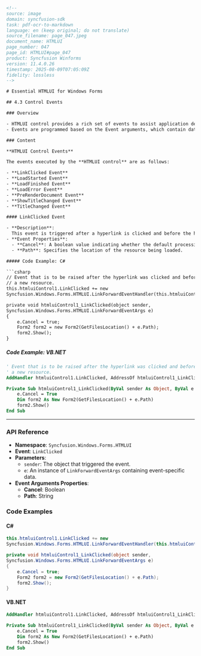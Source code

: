 ```html
<!-- 
source: image
domain: syncfusion-sdk
task: pdf-ocr-to-markdown
language: en (keep original; do not translate)
source_filename: page_047.jpeg
document_name: HTMLUI
page_number: 047
page_id: HTMLUI#page_047
product: Syncfusion Winforms
version: 11.4.0.26
timestamp: 2025-08-09T07:05:09Z
fidelity: lossless
-->

# Essential HTMLUI for Windows Forms

## 4.3 Control Events

### Overview

- HTMLUI control provides a rich set of events to assist application developers in tracking the execution process.
- Events are programmed based on the Event arguments, which contain data related to the respective event.

### Content

**HTMLUI Control Events**

The events executed by the **HTMLUI control** are as follows:

- **LinkClicked Event**
- **LoadStarted Event**
- **LoadFinished Event**
- **LoadError Event**
- **PreRenderDocument Event**
- **ShowTitleChanged Event**
- **TitleChanged Event**

#### LinkClicked Event

- **Description**:
  This event is triggered after a hyperlink is clicked and before the hyperlink attempts to load a new resource.
- **Event Properties**:
  - **Cancel**: A boolean value indicating whether the default processing of resource loading should be canceled.
  - **Path**: Specifies the location of the resource being loaded.

##### Code Example: C#

```csharp
// Event that is to be raised after the hyperlink was clicked and before the hyperlink tries to load
// a new resource.
this.htmluiControl1.LinkClicked += new
Syncfusion.Windows.Forms.HTMLUI.LinkForwardEventHandler(this.htmluiControl1_LinkClicked);

private void htmluiControl1_LinkClicked(object sender,
Syncfusion.Windows.Forms.HTMLUI.LinkForwardEventArgs e)
{
    e.Cancel = true;
    Form2 form2 = new Form2(GetFilesLocation() + e.Path);
    form2.Show();
}
```

##### Code Example: VB.NET

```vb
' Event that is to be raised after the hyperlink was clicked and before the hyperlink tries to load
' a new resource.
AddHandler htmluiControl1.LinkClicked, AddressOf htmluiControl1_LinkClicked

Private Sub htmluiControl1_LinkClicked(ByVal sender As Object, ByVal e As Syncfusion.Windows.Forms.HTMLUI.LinkForwardEventArgs)
    e.Cancel = True
    Dim form2 As New Form2(GetFilesLocation() + e.Path)
    form2.Show()
End Sub
```

---

### API Reference

- **Namespace**: `Syncfusion.Windows.Forms.HTMLUI`
- **Event**: `LinkClicked`
- **Parameters**:
  - `sender`: The object that triggered the event.
  - `e`: An instance of `LinkForwardEventArgs` containing event-specific data.
- **Event Arguments Properties**:
  - **Cancel**: Boolean
  - **Path**: String

### Code Examples

#### C#

```csharp
this.htmluiControl1.LinkClicked += new
Syncfusion.Windows.Forms.HTMLUI.LinkForwardEventHandler(this.htmluiControl1_LinkClicked);

private void htmluiControl1_LinkClicked(object sender,
Syncfusion.Windows.Forms.HTMLUI.LinkForwardEventArgs e)
{
    e.Cancel = true;
    Form2 form2 = new Form2(GetFilesLocation() + e.Path);
    form2.Show();
}
```

#### VB.NET

```vb
AddHandler htmluiControl1.LinkClicked, AddressOf htmluiControl1_LinkClicked

Private Sub htmluiControl1_LinkClicked(ByVal sender As Object, ByVal e As Syncfusion.Windows.Forms.HTMLUI.LinkForwardEventArgs)
    e.Cancel = True
    Dim form2 As New Form2(GetFilesLocation() + e.Path)
    form2.Show()
End Sub
```

<!-- tags: [HTMLUI, Windows Forms, Control Events, LinkClicked Event, Load Events, ShowTitleChanged Event, TitleChanged Event] keywords: [HTMLUI control, hyperlink, control event, event arguments, LinkClicked, LoadStarted, LoadFinished, LoadError, PreRenderDocument, ShowTitleChanged, TitleChanged] -->
```